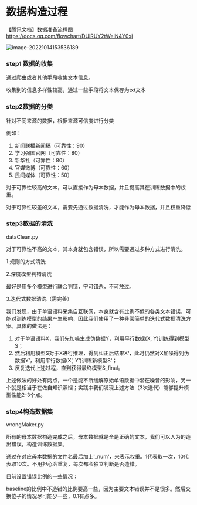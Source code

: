 # 数据构造过程

【腾讯文档】数据准备流程图
https://docs.qq.com/flowchart/DUlRUY2tWelN4Y0xj



![image-20221014153536189](https://yddimagebed.oss-cn-hangzhou.aliyuncs.com/img/image-20221014153536189.png)

### step1 数据的收集

通过爬虫或者其他手段收集文本信息。

收集到的信息多样性较高，通过一些手段将文本保存为txt文本

### step2数据的分类

针对不同来源的数据，根据来源可信度进行分类

例如：

1. 新闻联播新闻稿（可靠性：90）
2. 学习强国官网（可靠性：80）
3. 新华社（可靠性：80）
4. 官媒微博（可靠性：60）
5. 民间媒体（可靠性：50）

对于可靠性较高的文本，可以直接作为母本数据，并且提高其在训练数据中的权重。

对于可靠性较差的文本，需要先通过数据清洗，才能作为母本数据，并且权重降低

### step3数据的清洗

dataClean.py

对于可靠性不高的文本，其本身就包含错误，所以需要通过多种方式进行清洗。

1.规则的方式清洗

2.深度模型判错清洗

​最好是用多个模型进行联合判错，宁可错杀，不可放过。

3.迭代式数据清洗（需完善）

我们发现，由于单语语料采集自互联网，本身就含有比例不低的各类文本错误，可能对训练模型的结果产生影响，因此我们使用了一种非常简单的迭代式数据清洗方案。具体的做法是：

1. 对于单语语料X，我们先加噪生成伪数据Y，利用平行数据(X, Y)训练得到模型S；
2. 然后利用模型S对于X进行推理，得到纠正后结果X‘，此时仍然对X加噪得到伪数据Y’，利用平行数据(X‘, Y’)训练新模型S‘；
3. 反复迭代上述过程，直到获得最终模型S_final。

上述做法的好处有两点，一个是能不断缓解原始单语数据中潜在噪音的影响，另一个就是相当于在做自知识蒸馏；实践中我们发现上述方法（3次迭代）能够提升模型性能2-3个点。

### step4构造数据集

wrongMaker.py

所有的母本数据构造完成之后，母本数据就是全是正确的文本，我们可以人为的造出错误，构造训练数据集。

通过在对应母本数据的文件名最后加上'_num'，来表示权重。1代表取一次，10代表取10次。不用担心会重复，每次都会独立判断是否造错。

目前设置错误比例的一些情况：

baseline的比例中不造错的比例要高一些，因为主要文本错误并不是很多。然后交换位子的情况尽可能少一些，0.1有点多。

